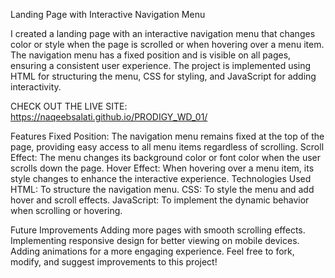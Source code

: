 Landing Page with Interactive Navigation Menu

I created a landing page with an interactive navigation menu that changes color or style when the page is scrolled or when hovering over a menu item. The navigation menu has a fixed position and is visible on all pages, ensuring a consistent user experience. The project is implemented using HTML for structuring the menu, CSS for styling, and JavaScript for adding interactivity.

CHECK OUT THE LIVE SITE: https://naqeebsalati.github.io/PRODIGY_WD_01/

Features
Fixed Position: The navigation menu remains fixed at the top of the page, providing easy access to all menu items regardless of scrolling.
Scroll Effect: The menu changes its background color or font color when the user scrolls down the page.
Hover Effect: When hovering over a menu item, its style changes to enhance the interactive experience.
Technologies Used
HTML: To structure the navigation menu.
CSS: To style the menu and add hover and scroll effects.
JavaScript: To implement the dynamic behavior when scrolling or hovering.


Future Improvements
Adding more pages with smooth scrolling effects.
Implementing responsive design for better viewing on mobile devices.
Adding animations for a more engaging experience.
Feel free to fork, modify, and suggest improvements to this project!
